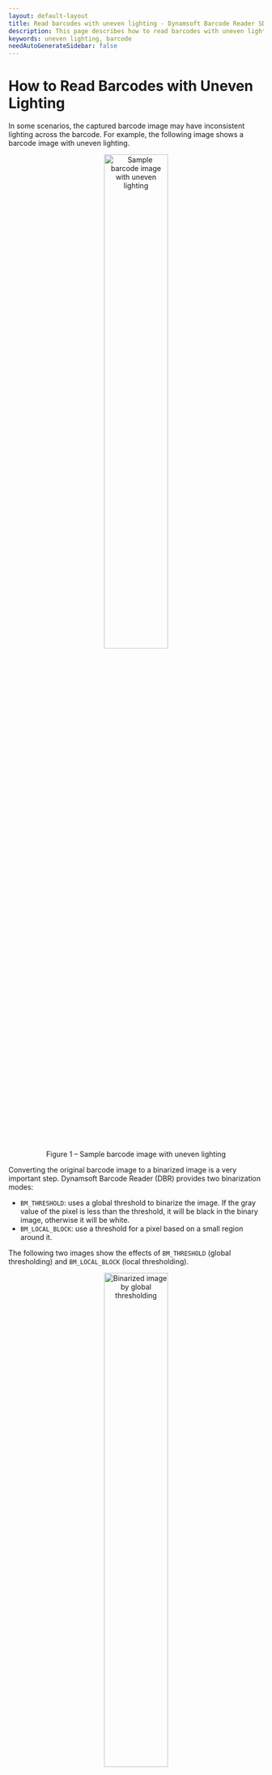 ```yaml
---
layout: default-layout
title: Read barcodes with uneven lighting - Dynamsoft Barcode Reader SDK
description: This page describes how to read barcodes with uneven lighting in Dynamsoft Barcode Reader SDK.
keywords: uneven lighting, barcode
needAutoGenerateSidebar: false
---
```


# How to Read Barcodes with Uneven Lighting

In some scenarios, the captured barcode image may have inconsistent lighting across the barcode. For example, the following image shows a barcode image with uneven lighting.

<div align="center">
   <p><img src="assets/read-barcodes-with-uneven-lighting/uneven-illumination.png" alt="Sample barcode image with uneven lighting" width="50%" /></p>
   <p>Figure 1 – Sample barcode image with uneven lighting</p>
</div>

Converting the original barcode image to a binarized image is a very important step. Dynamsoft Barcode Reader (DBR) provides two binarization modes:
- `BM_THRESHOLD`: uses a global threshold to binarize the image. If the gray value of the pixel is less than the threshold, it will be black in the binary image, otherwise it will be white.
- `BM_LOCAL_BLOCK`: use a threshold for a pixel based on a small region around it.

The following two images show the effects of `BM_THRESHOLD` (global thresholding) and `BM_LOCAL_BLOCK` (local thresholding).

<div align="center">
   <p><img src="assets/read-barcodes-with-uneven-lighting/dm-threshold.png" alt="Binarized image by global thresholding" width="50%" /></p>
   <p>Figure 2 – Binarized image by global thresholding</p>
</div>

<div align="center">
   <p><img src="assets/read-barcodes-with-uneven-lighting/dm-local-block.png" alt="Binarized image by local thresholding" width="50%" /></p>
   <p>Figure 3 – Binarized image by local thresholding</p>
</div>

Obviously, the local thresholding result is much better. Now we will demonstrate how to configure the parameter `BinarizationModes` to achieve the effect mentioned above.

## Particular Parameter Required

DBR provides a parameter [`BinarizationModes`]({{ site.dcvb_parameters_reference }}image-parameter/binarization-modes.html) that allows you to control the conversion of a grayscale image to a binary image. 

## Example

Below is an example illustrating how to configure the parameter `BinarizationModes`.

* Update parameter `BinarizationModes` in your JSON template

    ```json
    {
        "CaptureVisionTemplates": [
            {
                "Name": "CV_0",
                "ImageROIProcessingNameArray": ["TA_0" ]
            }       
        ],
        "TargetROIDefOptions" : [
            {
                "Name": "TA_0",
                "TaskSettingNameArray": [ "BR_0" ]
            }
        ],
        "BarcodeReaderTaskSettingOptions": [
            {
                "Name" : "BR_0",
                "SectionImageParameterArray": [
                    {
                        "Section": "ST_REGION_PREDETECTION",
                        "ImageParameterName": "IP_0"
                    },
                    {
                        "Section": "ST_BARCODE_LOCALIZATION",
                        "ImageParameterName": "IP_0"
                    },
                    {
                        "Section": "ST_BARCODE_DECODING",
                        "ImageParameterName": "IP_0"
                    }
                ]
            }
        ],
        "ImageParameterOptions": [
            {
                "Name": "IP_0",
                "BinarizationModes": [
                    {
                        "Mode": "BM_LOCAL_BLOCK",
                        "BlockSizeX": 0,
                        "BlockSizeY": 0,
                        "EnableFillBinaryVacancy": 1,
                        "ThresholdCompensation": 10
                    }
                ]
            }
        ]
    }
    ```

* Apply the above settings following the article [Use Templates for Configuring Parameters]({{ site.features }}use-runtimesettings-or-templates.html#json-template).
